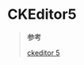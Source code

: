 <!--
 * @Author: yaohebin
 * @Date: 2022-04-18 16:09:17
 * @LastEditTime: 2022-06-27 10:22:23
 * @LastEditors: yaohebin
 * @Description: CKEditor5
-->
# CKEditor5

> **参考**
>
> [ckeditor 5](https://ckeditor.com/)
